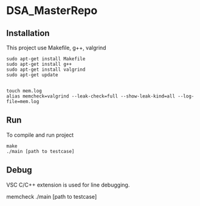 # DSA_MasterRepo

## Installation
This project use Makefile, g++, valgrind 
```Shell
sudo apt-get install Makefile
sudo apt-get install g++
sudo apt-get install valgrind 
sudo apt-get update


touch mem.log
alias memcheck=valgrind --leak-check=full --show-leak-kind=all --log-file=mem.log
```
## Run
To compile and run project
```
make 
./main [path to testcase]
```

## Debug 
VSC C/C++ extension is used for line debugging.

memcheck ./main [path to testcase]
